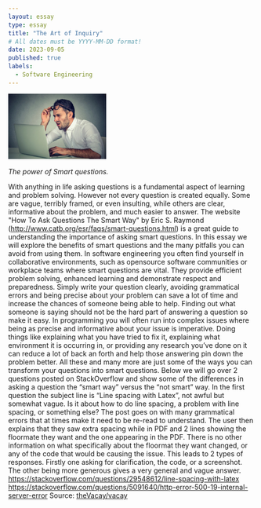 ```yaml
---
layout: essay
type: essay
title: "The Art of Inquiry"
# All dates must be YYYY-MM-DD format!
date: 2023-09-05
published: true
labels:
  - Software Engineering
---
```


<img width="200px" class="rounded float-start pe-4" src="../img/confused.jpg">

*The power of Smart questions.*

With anything in life asking questions is a fundamental aspect of learning and problem solving. However not every question is created equally. Some are vague, terribly framed, or even insulting, while others are clear, informative about the problem, and much easier to answer. The website "How To Ask Questions The Smart Way" by Eric S. Raymond (http://www.catb.org/esr/faqs/smart-questions.html) is a great guide to understanding the importance of asking smart questions. In this essay we will explore the benefits of smart questions and the many pitfalls you can avoid from using them.
In software engineering you often find yourself in collaborative environments, such as opensource software communities or workplace teams where smart questions are vital. They provide efficient problem solving, enhanced learning and demonstrate respect and preparedness. Simply write your question clearly, avoiding grammatical errors and being precise about your problem can save a lot of time and increase the chances of someone being able to help. Finding out what someone is saying should not be the hard part of answering a question so make it easy. In programming you will often run into complex issues where being as precise and informative about your issue is imperative. Doing things like explaining what you have tried to fix it, explaining what environment it is occurring in, or providing any research you’ve done on it can reduce a lot of back an forth and help those answering pin down the problem better. All these and many more are just some of the ways you can transform your questions into smart questions. Below we will go over 2 questions posted on StackOverflow and show some of the differences in asking a question the “smart way” versus the “not smart” way.
In the first question the subject line is “Line spacing with Latex”, not awful but somewhat vague. Is it about how to do line spacing, a problem with line spacing, or something else? The post goes on with many grammatical errors that at times make it need to be re-read to understand. The user then explains that they saw extra spacing while in PDF and 2 lines showing the floormate they want and the one appearing in the PDF. There is no other information on what specifically about the floormat they want changed, or any of the code that would be causing the issue. This leads to 2 types of responses. Firstly one asking for clarification, the code, or a screenshot. The other being more generous gives a very general and vague answer. 
https://stackoverflow.com/questions/29548612/line-spacing-with-latex
https://stackoverflow.com/questions/5091640/http-error-500-19-internal-server-error
Source: <a href="https://stackoverflow.com/questions/5091640/http-error-500-19-internal-server-error">theVacay/vacay</a>
